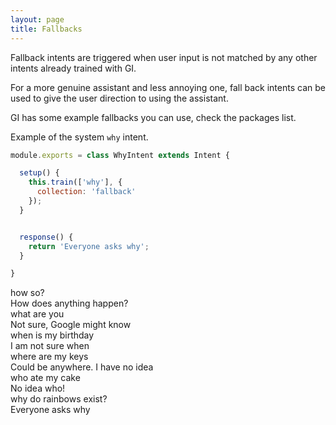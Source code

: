 ```yaml
---
layout: page
title: Fallbacks
---
```


Fallback intents are triggered when user input is not matched by any other intents already trained with GI.

For a more genuine assistant and less annoying one, fall back intents can be used to give the user direction to using the assistant.

GI has some example fallbacks you can use, check the packages list.

Example of the system `why` intent.

~~~javascript
module.exports = class WhyIntent extends Intent {

  setup() {
    this.train(['why'], {
      collection: 'fallback'
    });
  }


  response() {
    return 'Everyone asks why';
  }

}
~~~


<div class="chat" markdown="0">
  <div class="user"><span>how so?</span></div>
  <div class="bot"><span>How does anything happen?</span></div>

  <div class="user"><span>what are you</span></div>
  <div class="bot"><span>Not sure, Google might know</span></div>

  <div class="user"><span>when is my birthday</span></div>
  <div class="bot"><span>I am not sure when</span></div>

  <div class="user"><span>where are my keys</span></div>
  <div class="bot"><span>Could be anywhere. I have no idea</span></div>

  <div class="user"><span>who ate my cake</span></div>
  <div class="bot"><span>No idea who!</span></div>

  <div class="user"><span>why do rainbows exist?</span></div>
  <div class="bot"><span>Everyone asks why</span></div>
</div>
